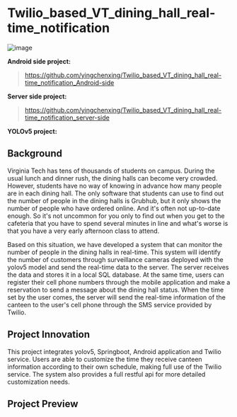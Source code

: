 # Twilio_based_VT_dining_hall_real-time_notification
![image](https://user-images.githubusercontent.com/71536778/201508084-c06634d9-6072-4bed-890f-1f28fcf686d8.png)

**Android side project:** 
> https://github.com/yingchenxing/Twilio_based_VT_dining_hall_real-time_notification_Android-side

**Server side project:**
> https://github.com/yingchenxing/Twilio_based_VT_dining_hall_real-time_notification_server-side

**YOLOv5 project:**
> 

## Background
Virginia Tech has tens of thousands of students on campus. During the usual lunch and dinner rush, the dining halls can become very crowded. However, students have no way of knowing in advance how many people are in each dining hall. The only software that students can use to find out the number of people in the dining halls is Grubhub, but it only shows the number of people who have ordered online. And it's often not up-to-date enough. So it's not uncommon for you only to find out when you get to the cafeteria that you have to spend several minutes in line and what's worse is that you have a very early afternoon class to attend.

Based on this situation, we have developed a system that can monitor the number of people in the dining halls in real-time. This system will identify the number of customers through surveillance cameras deployed with the yolov5 model and send the real-time data to the server. The server receives the data and stores it in a local SQL database. At the same time, users can register their cell phone numbers through the mobile application and make a reservation to send a message about the dining hall status. When the time set by the user comes, the server will send the real-time information of the canteen to the user's cell phone through the SMS service provided by Twilio.


## Project Innovation
This project integrates yolov5, Springboot, Android application and Twilio service. Users are able to customize the time they receive canteen information according to their own schedule, making full use of the Twilio service. The system also provides a full restful api for more detailed customization needs.

## Project Preview
